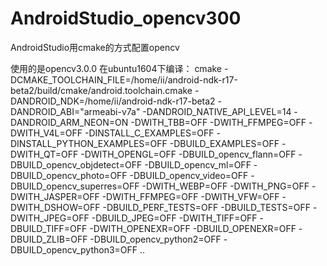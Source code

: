 # AndroidStudio_opencv300
AndroidStudio用cmake的方式配置opencv

使用的是opencv3.0.0
在ubuntu1604下编译：
cmake -DCMAKE_TOOLCHAIN_FILE=/home/ii/android-ndk-r17-beta2/build/cmake/android.toolchain.cmake   -DANDROID_NDK=/home/ii/android-ndk-r17-beta2  -DANDROID_ABI="armeabi-v7a" -DANDROID_NATIVE_API_LEVEL=14  -DANDROID_ARM_NEON=ON  -DWITH_TBB=OFF -DWITH_FFMPEG=OFF  -DWITH_V4L=OFF -DINSTALL_C_EXAMPLES=OFF -DINSTALL_PYTHON_EXAMPLES=OFF -DBUILD_EXAMPLES=OFF -DWITH_QT=OFF -DWITH_OPENGL=OFF  -DBUILD_opencv_flann=OFF -DBUILD_opencv_objdetect=OFF -DBUILD_opencv_ml=OFF  -DBUILD_opencv_photo=OFF -DBUILD_opencv_video=OFF -DBUILD_opencv_superres=OFF  -DWITH_WEBP=OFF    -DWITH_PNG=OFF  -DWITH_JASPER=OFF -DWITH_FFMPEG=OFF -DWITH_VFW=OFF  -DWITH_DSHOW=OFF   -DBUILD_PERF_TESTS=OFF -DBUILD_TESTS=OFF -DWITH_JPEG=OFF  -DBUILD_JPEG=OFF -DWITH_TIFF=OFF  -DBUILD_TIFF=OFF -DWITH_OPENEXR=OFF  -DBUILD_OPENEXR=OFF   -DBUILD_ZLIB=OFF -DBUILD_opencv_python2=OFF -DBUILD_opencv_python3=OFF  ..
